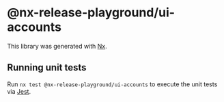 # @nx-release-playground/ui-accounts

This library was generated with [Nx](https://nx.dev).

## Running unit tests

Run `nx test @nx-release-playground/ui-accounts` to execute the unit tests via [Jest](https://jestjs.io).
